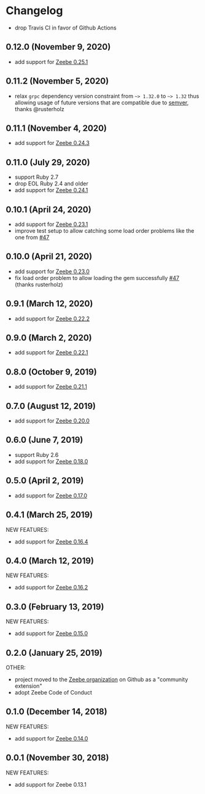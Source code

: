 # Changelog

- drop Travis CI in favor of Github Actions

## 0.12.0 (November 9, 2020)

- add support for [Zeebe 0.25.1](https://github.com/zeebe-io/zeebe/releases/tag/0.25.1)

## 0.11.2 (November 5, 2020)

- relax `grpc` dependency version constraint from `~> 1.32.0` to `~> 1.32` thus allowing usage of future versions that are compatible due to [semver](https://github.com/grpc/grpc/blob/master/doc/versioning.md), thanks @rusterholz

## 0.11.1 (November 4, 2020)

- add support for [Zeebe 0.24.3](https://github.com/zeebe-io/zeebe/releases/tag/0.24.3)

## 0.11.0 (July 29, 2020)

- support Ruby 2.7
- drop EOL Ruby 2.4 and older
- add support for [Zeebe 0.24.1](https://github.com/zeebe-io/zeebe/releases/tag/0.24.1)

## 0.10.1 (April 24, 2020)

- add support for [Zeebe 0.23.1](https://github.com/zeebe-io/zeebe/releases/tag/0.23.1)
- improve test setup to allow catching some load order problems like the one from [#47](https://github.com/zeebe-io/zeebe-client-ruby/pull/47)

## 0.10.0 (April 21, 2020)

- add support for [Zeebe 0.23.0](https://github.com/zeebe-io/zeebe/releases/tag/0.23.0)
- fix load order problem to allow loading the gem successfully [#47](https://github.com/zeebe-io/zeebe-client-ruby/pull/47) (thanks rusterholz)

## 0.9.1 (March 12, 2020)

- add support for [Zeebe 0.22.2](https://github.com/zeebe-io/zeebe/releases/tag/0.22.2)

## 0.9.0 (March 2, 2020)

- add support for [Zeebe 0.22.1](https://github.com/zeebe-io/zeebe/releases/tag/0.22.1)

## 0.8.0 (October 9, 2019)

- add support for [Zeebe 0.21.1](https://github.com/zeebe-io/zeebe/releases/tag/0.21.1)

## 0.7.0 (August 12, 2019)

- add support for [Zeebe 0.20.0](https://github.com/zeebe-io/zeebe/releases/tag/0.20.0)

## 0.6.0 (June 7, 2019)

- support Ruby 2.6
- add support for [Zeebe 0.18.0](https://github.com/zeebe-io/zeebe/releases/tag/0.18.0)

## 0.5.0 (April 2, 2019)

- add support for [Zeebe 0.17.0](https://github.com/zeebe-io/zeebe/releases/tag/0.17.0)

## 0.4.1 (March 25, 2019)

NEW FEATURES:

- add support for [Zeebe 0.16.4](https://github.com/zeebe-io/zeebe/releases/tag/0.16.4)

## 0.4.0 (March 12, 2019)

NEW FEATURES:

- add support for [Zeebe 0.16.2](https://github.com/zeebe-io/zeebe/releases/tag/0.16.2)

## 0.3.0 (February 13, 2019)

NEW FEATURES:

- add support for [Zeebe 0.15.0](https://github.com/zeebe-io/zeebe/releases/tag/0.15.0)

## 0.2.0 (January 25, 2019)

OTHER:

- project moved to the [Zeebe organization](https://github.com/zeebe-io) on Github as a "community extension"
- adopt Zeebe Code of Conduct

## 0.1.0 (December 14, 2018)

NEW FEATURES:

- add support for [Zeebe 0.14.0](https://github.com/zeebe-io/zeebe/releases/tag/0.14.0)

## 0.0.1 (November 30, 2018)

NEW FEATURES:

- add support for Zeebe 0.13.1
